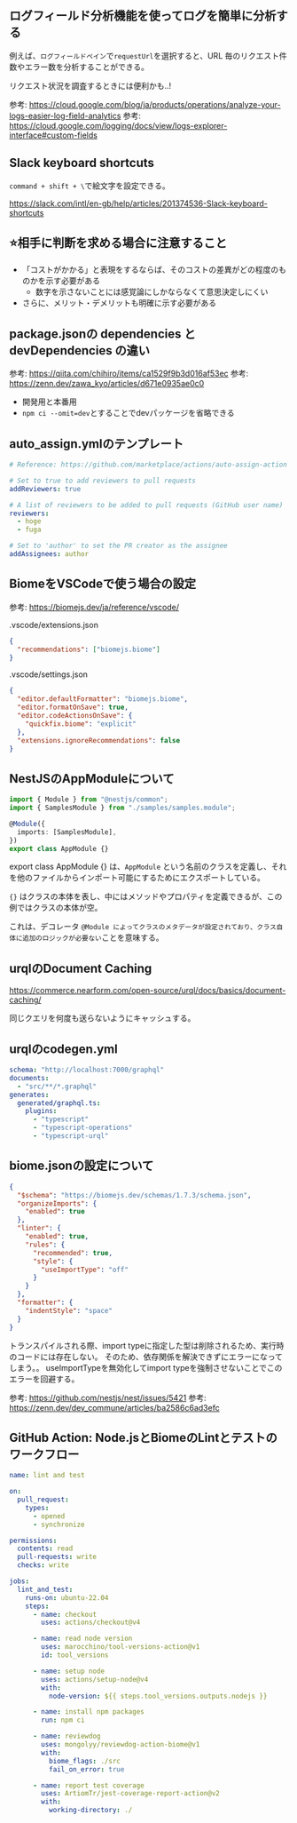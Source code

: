 ## ログフィールド分析機能を使ってログを簡単に分析する

例えば、`ログフィールドペイン`で`requestUrl`を選択すると、URL 毎のリクエスト件数やエラー数を分析することができる。

リクエスト状況を調査するときには便利かも..!

参考: https://cloud.google.com/blog/ja/products/operations/analyze-your-logs-easier-log-field-analytics
参考: https://cloud.google.com/logging/docs/view/logs-explorer-interface#custom-fields

## Slack keyboard shortcuts

`command + shift + \`で絵文字を設定できる。

https://slack.com/intl/en-gb/help/articles/201374536-Slack-keyboard-shortcuts

## ⭐️相手に判断を求める場合に注意すること

- 「コストがかかる」と表現をするならば、そのコストの差異がどの程度のものかを示す必要がある
    - 数字を示さないことには感覚論にしかならなくて意思決定しにくい
- さらに、メリット・デメリットも明確に示す必要がある

## package.jsonの dependencies と devDependencies の違い

参考: https://qiita.com/chihiro/items/ca1529f9b3d016af53ec
参考: https://zenn.dev/zawa_kyo/articles/d671e0935ae0c0

- 開発用と本番用
- `npm ci --omit=dev`とすることでdevパッケージを省略できる

## auto_assign.ymlのテンプレート

```yml
# Reference: https://github.com/marketplace/actions/auto-assign-action

# Set to true to add reviewers to pull requests
addReviewers: true

# A list of reviewers to be added to pull requests (GitHub user name)
reviewers:
  - hoge
  - fuga

# Set to 'author' to set the PR creator as the assignee
addAssignees: author
```

## BiomeをVSCodeで使う場合の設定

参考: https://biomejs.dev/ja/reference/vscode/

.vscode/extensions.json

```json
{
  "recommendations": ["biomejs.biome"]
}
```

.vscode/settings.json

```json
{
  "editor.defaultFormatter": "biomejs.biome",
  "editor.formatOnSave": true,
  "editor.codeActionsOnSave": {
    "quickfix.biome": "explicit"
  },
  "extensions.ignoreRecommendations": false
}
```

## NestJSのAppModuleについて

```ts
import { Module } from "@nestjs/common";
import { SamplesModule } from "./samples/samples.module";

@Module({
  imports: [SamplesModule],
})
export class AppModule {}
```

export class AppModule {} は、`AppModule` という名前のクラスを定義し、それを他のファイルからインポート可能にするためにエクスポートしている。

`{}` はクラスの本体を表し、中にはメソッドやプロパティを定義できるが、この例ではクラスの本体が空。

これは、デコレータ `@Module によってクラスのメタデータが設定されており、クラス自体に追加のロジックが必要ない`ことを意味する。

## urqlのDocument Caching

https://commerce.nearform.com/open-source/urql/docs/basics/document-caching/

同じクエリを何度も送らないようにキャッシュする。

## urqlのcodegen.yml

```yml
schema: "http://localhost:7000/graphql"
documents:
  - "src/**/*.graphql"
generates:
  generated/graphql.ts:
    plugins:
      - "typescript"
      - "typescript-operations"
      - "typescript-urql"
```

## biome.jsonの設定について

```json
{
  "$schema": "https://biomejs.dev/schemas/1.7.3/schema.json",
  "organizeImports": {
    "enabled": true
  },
  "linter": {
    "enabled": true,
    "rules": {
      "recommended": true,
      "style": {
        "useImportType": "off"
      }
    }
  },
  "formatter": {
    "indentStyle": "space"
  }
}
```

トランスパイルされる際、import typeに指定した型は削除されるため、実行時のコードには存在しない。
そのため、依存関係を解決できずにエラーになってしまう。。
useImportTypeを無効化してimport typeを強制させないことでこのエラーを回避する。

参考: https://github.com/nestjs/nest/issues/5421
参考: https://zenn.dev/dev_commune/articles/ba2586c6ad3efc

## GitHub Action: Node.jsとBiomeのLintとテストのワークフロー

```yml
name: lint and test

on:
  pull_request:
    types:
      - opened
      - synchronize

permissions:
  contents: read
  pull-requests: write
  checks: write

jobs:
  lint_and_test:
    runs-on: ubuntu-22.04
    steps:
      - name: checkout
        uses: actions/checkout@v4

      - name: read node version
        uses: marocchino/tool-versions-action@v1
        id: tool_versions

      - name: setup node
        uses: actions/setup-node@v4
        with:
          node-version: ${{ steps.tool_versions.outputs.nodejs }}

      - name: install npm packages
        run: npm ci

      - name: reviewdog
        uses: mongolyy/reviewdog-action-biome@v1
        with:
          biome_flags: ./src
          fail_on_error: true

      - name: report test coverage
        uses: ArtiomTr/jest-coverage-report-action@v2
        with:
          working-directory: ./
```
